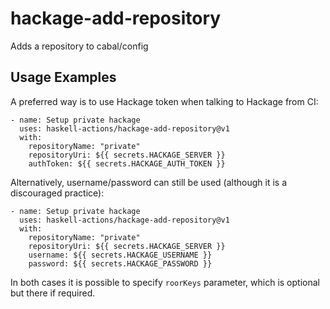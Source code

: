 # hackage-add-repository
Adds a repository to cabal/config


## Usage Examples

A preferred way is to use Hackage token when talking to Hackage from CI:

```
- name: Setup private hackage
  uses: haskell-actions/hackage-add-repository@v1
  with:
    repositoryName: "private"
    repositoryUri: ${{ secrets.HACKAGE_SERVER }}
    authToken: ${{ secrets.HACKAGE_AUTH_TOKEN }}
```

Alternatively, username/password can still be used (although it is a discouraged practice):

```
- name: Setup private hackage
  uses: haskell-actions/hackage-add-repository@v1
  with:
    repositoryName: "private"
    repositoryUri: ${{ secrets.HACKAGE_SERVER }}
    username: ${{ secrets.HACKAGE_USERNAME }}
    password: ${{ secrets.HACKAGE_PASSWORD }}
```

In both cases it is possible to specify `roorKeys` parameter, which is optional but there if required.
